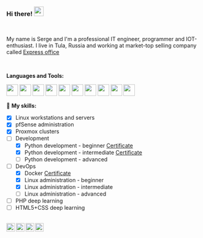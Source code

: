 ### Hi there! <img src="https://media.giphy.com/media/hvRJCLFzcasrR4ia7z/giphy.gif" width="25px">
<br />

My name is Serge and I'm a professional IT engineer, programmer and IOT-enthusiast.
I live in Tula, Russia and working at market-top selling company called [Express office](https://www.express-office.ru)

<br />

<!--img align="right" alt="GIF" src="https://avatars.githubusercontent.com/u/62348583?s=400&u=7a3327354f27817964a4d7b754381ec64b9d672d&v=4" width="400" height="400" /-->
  
**Languages and Tools:**

<img height="30" src="https://cdn.simpleicons.org/linux/white"> <img height="30" src="https://cdn.simpleicons.org/windows/white"> 
<img height="30" src="https://cdn.simpleicons.org/github/white"> <img height="30" src="https://cdn.simpleicons.org/gitlab/white"> 
<img height="30" src="https://cdn.simpleicons.org/html5/white"> 
<img height="30" src="https://cdn.simpleicons.org/php/white"> 
<img height="30" src="https://cdn.simpleicons.org/proxmox/white"> 
<img height="30" src="https://cdn.simpleicons.org/pfsense/white"> 
<img height="30" src="https://cdn.simpleicons.org/wireguard/white"> 
<img height="30" src="https://cdn.simpleicons.org/openvpn/white"> 

🚧 **My skills:**
<!-- TODO-IST:START -->
* [x] Linux workstations and servers
* [x] pfSense administration
* [x] Proxmox clusters
* [ ] Development
  * [x] Python development - beginner [Certificate](certs/Python_dev_01_skillbox.pdf)
  * [x] Python development - intermediate [Certificate](certs/Python_dev_02_skillbox.png)
  * [ ] Python development - advanced
* [ ] DevOps
  * [x] Docker [Certificate](certs/Devops_Docker_Skillbox.jpeg)
  * [x] Linux administration - beginner
  * [x] Linux administration - intermediate
  * [ ] Linux administration - advanced
* [ ] PHP deep learning
* [ ] HTML5+CSS deep learning
<!-- TODO-IST:END -->

<br />

<a href="https://vk.com/phantomcat71">
  <img align="left" alt="ВК" width="22px" src="https://cdn.simpleicons.org/vk/white" />
</a>
<a href="https://twitter.com/phantomcat71">
  <img align="left" alt="Twitter" width="22px" src="https://cdn.simpleicons.org/twitter/white" />
</a>
<a href="https://t.me/phantomcat71">
  <img align="left" alt="My Telegram" width="22px" src="https://cdn.simpleicons.org/telegram/white" />
</a>
<a href="https://www.instagram.com/phantomcat71">
  <img align="left" alt="Instagram" width="22px" src="https://cdn.simpleicons.org/instagram/white" />
</a>

<!--
**PhantomCat/PhantomCat** is a ✨ _special_ ✨ repository because its `README.md` (this file) appears on your GitHub profile.

Here are some ideas to get you started:

- 🔭 I’m currently working on ...
- 🌱 I’m currently learning ...
- 👯 I’m looking to collaborate on ...
- 🤔 I’m looking for help with ...
- 💬 Ask me about ...
- 📫 How to reach me: ...
- 😄 Pronouns: ...
- ⚡ Fun fact: ...
-->
